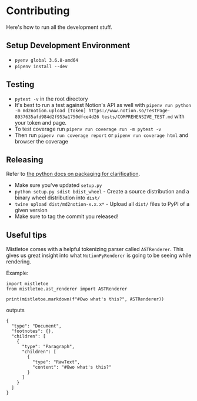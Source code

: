# Contributing

Here's how to run all the development stuff.

## Setup Development Environment
* `pyenv global 3.6.8-amd64`
* `pipenv install --dev`

## Testing
* `pytest -v` in the root directory
* It's best to run a test against Notion's API as well with `pipenv run python -m md2notion.upload [token] https://www.notion.so/TestPage-8937635afd984d2f953a1750dfce4d26 tests/COMPREHENSIVE_TEST.md` with your token and page.
* To test coverage run `pipenv run coverage run -m pytest -v`
* Then run `pipenv run coverage report` or `pipenv run coverage html` and browser the coverage

## Releasing
Refer to [the python docs on packaging for clarification](https://packaging.python.org/tutorials/packaging-projects/).
* Make sure you've updated `setup.py`
* `python setup.py sdist bdist_wheel` - Create a source distribution and a binary wheel distribution into `dist/`
* `twine upload dist/md2notion-x.x.x*` - Upload all `dist/` files to PyPI of a given version
* Make sure to tag the commit you released!

## Useful tips
Mistletoe comes with a helpful tokenizing parser called `ASTRenderer`. This gives us great insight into what `NotionPyRenderer` is going to be seeing while rendering.

Example:
```
import mistletoe
from mistletoe.ast_renderer import ASTRenderer

print(mistletoe.markdown(f"#Owo what's this?", ASTRenderer))
```
outputs
```
{
  "type": "Document",
  "footnotes": {},
  "children": [
    {
      "type": "Paragraph",
      "children": [
        {
          "type": "RawText",
          "content": "#Owo what's this?"
        }
      ]
    }
  ]
}
```